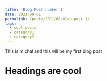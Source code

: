 ```yaml
---
title: 'Blog Post number 1'
date: 2021-09-01
permalink: /posts/2012/08/blog-post-1/
tags:
  - cool posts
  - category1
  - category2
---
```


This is michal and this will be my first blog post

Headings are cool
======
